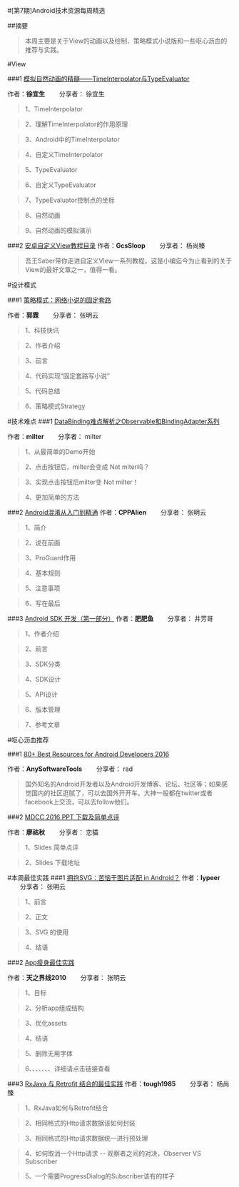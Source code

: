 #[第7期]Android技术资源每周精选


##摘要
>本周主要是关于View的动画以及绘制、策略模式小说版和一些呕心沥血的推荐与实践。

#View

###1 [模拟自然动画的精髓——TimeInterpolator与TypeEvaluator](http://mp.weixin.qq.com/s?__biz=MzAxNzMxNzk5OQ==&mid=2649484744&idx=1&sn=4400177a28f2c7542872bfb337d6d905&chksm=83f824c8b48fadde90ea80e2d90e751e7a8f712c7786ed506376e217e2e2450041bd65c42710&mpshare=1&scene=1&srcid=0929um7MDrngrLyZPwFs1qNs#wechat_redirect) 

作者：**徐宜生**   分享者： 徐宜生

> 1、TimeInterpolator

> 2、理解TimeInterpolator的作用原理

> 3、Android中的TimeInterpolator

> 4、自定义TimeInterpolator

> 5、TypeEvaluator

> 6、自定义TypeEvaluator

> 7、TypeEvaluator控制点的坐标

> 8、自然动画

> 9、自然动画的模拟演示


###2 [安卓自定义View教程目录](http://www.gcssloop.com/customview/CustomViewIndex)
作者：**GcsSloop**   分享者： 杨尚臻
> 吾王Saber带你走进自定义VIew一系列教程，这是小编迄今为止看到的关于View的最好文章之一，值得一看。

#设计模式

###1 [策略模式：网络小说的固定套路](http://mp.weixin.qq.com/s?__biz=MzA5MzI3NjE2MA==&mid=2650237196&idx=1&sn=1fa2f41e65c298720c025873b3ae2eea&chksm=88639863bf141175e00f2e5deb6375179eab3130720cc3c6e050aa0f86d8fe50457a7594381f&mpshare=1&scene=1&srcid=0926XwLgtdplkOxIMmbo1XLj#wechat_redirect) 

作者：**郭霖**   分享者： 张明云

> 1、科技快讯

> 2、作者介绍

> 3、前言

> 4、代码实现“固定套路写小说”

> 5、代码总结

> 6、策略模式Strategy


#技术难点
###1 [DataBinding难点解析之Observable和BindingAdapter系列](http://www.jianshu.com/p/7c8b484cda91?utm_campaign=haruki&utm_content=note&utm_medium=reader_share&utm_source=weixin) 

作者：**milter**   分享者： milter

> 1、从最简单的Demo开始

> 2、点击按钮后，milter会变成 Not miter吗？

> 3、实现点击按钮后milter变 Not milter！

> 4、更加简单的方法


###2 [Android混淆从入门到精通](http://www.jianshu.com/p/7436a1a32891) 
作者：**CPPAlien**   分享者： 张明云

> 1、简介

> 2、说在前面

> 3、ProGuard作用

> 4、基本规则

> 5、注意事项

> 6、写在最后


###3 [Android SDK 开发（第一部分）](http://mp.weixin.qq.com/s?__biz=MzIwNjQ1NzQxNA==&mid=100000263&idx=1&sn=37c28408531a9ce40e5f9c162ded25cd&chksm=17201d2e20579438edb128253c4d0c74588c23bf8248bfe5ca242246c5fb4b766d0b7fb76065&mpshare=1&scene=1&srcid=0928bHd81ciRXKHorS64MIBM#wechat_redirect1) 
作者：**肥肥鱼**   分享者： 井芳哥

> 1、作者介绍

> 2、前言

> 3、SDK分类

> 4、SDK设计

> 5、API设计

> 6、版本管理

> 7、参考文章

#呕心沥血推荐

###1 [80+ Best Resources for Android Developers 2016](http://www.anysoftwaretools.com/best-android-development-resources/?utm_source=Android+Weekly&utm_campaign=30733096d0-Android_Weekly_224&utm_medium=email&utm_term=0_4eb677ad19-30733096d0-338032865d) 

作者：**AnySoftwareTools**   分享者： rad

> 国外知名的Android开发者以及Android开发博客、论坛、社区等；如果感觉国内的社区逛腻了，可以去国外开开车。大神一般都在twitter或者facebook上交流，可以去follow他们。


###2 [MDCC 2016 PPT 下载及简单点评](http://mp.weixin.qq.com/s?__biz=MzI1MjA5NDY0Nw==&mid=2649970964&idx=1&sn=e63b692f03bf2cd065fbae38d0933c0c&chksm=f1ef08ccc69881da96174ece5692280dce2bd125d1ab8d276ae16953ee401586429c51db95bc&scene=1&srcid=0926RNCwD9RwL7EUx37vyzlQ#wechat_redirect) 

作者：**廖祜秋**   分享者： 恋猫

> 1、Slides 简单点评

> 2、Slides 下载地址

#本周最佳实践
###1 [拥抱SVG：苦恼于图片适配 in Android？](http://gold.xitu.io/post/57dfe16379bc440065e85b2b)
作者：**lypeer**   分享者： 张明云

> 1、前言

> 2、正文

> 3、SVG 的使用

> 4、结语

###2 [App瘦身最佳实践](http://www.jianshu.com/p/8f14679809b3)

作者：**天之界线2010**   分享者： 张明云

> 1、目标

> 2、分析app组成结构

> 3、优化assets

> 4、结语

> 5、删除无用字体

> 6、、、、、、、详细请点击链接查看

###3 [RxJava 与 Retrofit 结合的最佳实践](https://gank.io/post/56e80c2c677659311bed9841)
作者：**tough1985**   分享者： 杨尚臻

> 1、RxJava如何与Retrofit结合

> 2、相同格式的Http请求数据该如何封装

> 3、相同格式的Http请求数据统一进行预处理

> 4、如何取消一个Http请求 -- 观察者之间的对决，Observer VS Subscriber

> 5、一个需要ProgressDialog的Subscriber该有的样子